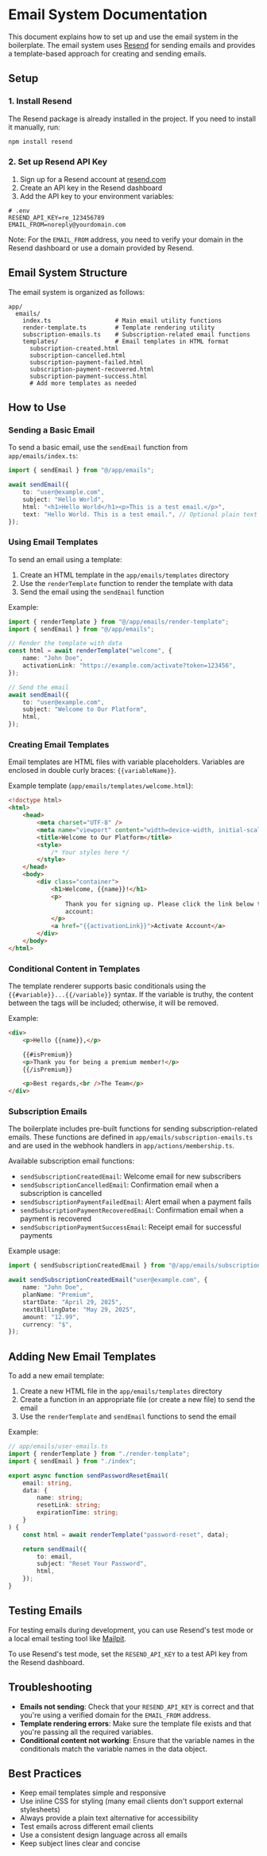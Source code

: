 # Email System Documentation

This document explains how to set up and use the email system in the boilerplate. The email system uses [Resend](https://resend.com) for sending emails and provides a template-based approach for creating and sending emails.

## Setup

### 1. Install Resend

The Resend package is already installed in the project. If you need to install it manually, run:

```bash
npm install resend
```

### 2. Set up Resend API Key

1. Sign up for a Resend account at [resend.com](https://resend.com)
2. Create an API key in the Resend dashboard
3. Add the API key to your environment variables:

```
# .env
RESEND_API_KEY=re_123456789
EMAIL_FROM=noreply@yourdomain.com
```

Note: For the `EMAIL_FROM` address, you need to verify your domain in the Resend dashboard or use a domain provided by Resend.

## Email System Structure

The email system is organized as follows:

```
app/
  emails/
    index.ts                  # Main email utility functions
    render-template.ts        # Template rendering utility
    subscription-emails.ts    # Subscription-related email functions
    templates/                # Email templates in HTML format
      subscription-created.html
      subscription-cancelled.html
      subscription-payment-failed.html
      subscription-payment-recovered.html
      subscription-payment-success.html
      # Add more templates as needed
```

## How to Use

### Sending a Basic Email

To send a basic email, use the `sendEmail` function from `app/emails/index.ts`:

```typescript
import { sendEmail } from "@/app/emails";

await sendEmail({
	to: "user@example.com",
	subject: "Hello World",
	html: "<h1>Hello World</h1><p>This is a test email.</p>",
	text: "Hello World. This is a test email.", // Optional plain text version
});
```

### Using Email Templates

To send an email using a template:

1. Create an HTML template in the `app/emails/templates` directory
2. Use the `renderTemplate` function to render the template with data
3. Send the email using the `sendEmail` function

Example:

```typescript
import { renderTemplate } from "@/app/emails/render-template";
import { sendEmail } from "@/app/emails";

// Render the template with data
const html = await renderTemplate("welcome", {
	name: "John Doe",
	activationLink: "https://example.com/activate?token=123456",
});

// Send the email
await sendEmail({
	to: "user@example.com",
	subject: "Welcome to Our Platform",
	html,
});
```

### Creating Email Templates

Email templates are HTML files with variable placeholders. Variables are enclosed in double curly braces: `{{variableName}}`.

Example template (`app/emails/templates/welcome.html`):

```html
<!doctype html>
<html>
	<head>
		<meta charset="UTF-8" />
		<meta name="viewport" content="width=device-width, initial-scale=1.0" />
		<title>Welcome to Our Platform</title>
		<style>
			/* Your styles here */
		</style>
	</head>
	<body>
		<div class="container">
			<h1>Welcome, {{name}}!</h1>
			<p>
				Thank you for signing up. Please click the link below to activate your
				account:
			</p>
			<a href="{{activationLink}}">Activate Account</a>
		</div>
	</body>
</html>
```

### Conditional Content in Templates

The template renderer supports basic conditionals using the `{{#variable}}...{{/variable}}` syntax. If the variable is truthy, the content between the tags will be included; otherwise, it will be removed.

Example:

```html
<div>
	<p>Hello {{name}},</p>

	{{#isPremium}}
	<p>Thank you for being a premium member!</p>
	{{/isPremium}}

	<p>Best regards,<br />The Team</p>
</div>
```

### Subscription Emails

The boilerplate includes pre-built functions for sending subscription-related emails. These functions are defined in `app/emails/subscription-emails.ts` and are used in the webhook handlers in `app/actions/membership.ts`.

Available subscription email functions:

- `sendSubscriptionCreatedEmail`: Welcome email for new subscribers
- `sendSubscriptionCancelledEmail`: Confirmation email when a subscription is cancelled
- `sendSubscriptionPaymentFailedEmail`: Alert email when a payment fails
- `sendSubscriptionPaymentRecoveredEmail`: Confirmation email when a payment is recovered
- `sendSubscriptionPaymentSuccessEmail`: Receipt email for successful payments

Example usage:

```typescript
import { sendSubscriptionCreatedEmail } from "@/app/emails/subscription-emails";

await sendSubscriptionCreatedEmail("user@example.com", {
	name: "John Doe",
	planName: "Premium",
	startDate: "April 29, 2025",
	nextBillingDate: "May 29, 2025",
	amount: "12.99",
	currency: "$",
});
```

## Adding New Email Templates

To add a new email template:

1. Create a new HTML file in the `app/emails/templates` directory
2. Create a function in an appropriate file (or create a new file) to send the email
3. Use the `renderTemplate` and `sendEmail` functions to send the email

Example:

```typescript
// app/emails/user-emails.ts
import { renderTemplate } from "./render-template";
import { sendEmail } from "./index";

export async function sendPasswordResetEmail(
	email: string,
	data: {
		name: string;
		resetLink: string;
		expirationTime: string;
	}
) {
	const html = await renderTemplate("password-reset", data);

	return sendEmail({
		to: email,
		subject: "Reset Your Password",
		html,
	});
}
```

## Testing Emails

For testing emails during development, you can use Resend's test mode or a local email testing tool like [Mailpit](https://github.com/axllent/mailpit).

To use Resend's test mode, set the `RESEND_API_KEY` to a test API key from the Resend dashboard.

## Troubleshooting

- **Emails not sending**: Check that your `RESEND_API_KEY` is correct and that you're using a verified domain for the `EMAIL_FROM` address.
- **Template rendering errors**: Make sure the template file exists and that you're passing all the required variables.
- **Conditional content not working**: Ensure that the variable names in the conditionals match the variable names in the data object.

## Best Practices

- Keep email templates simple and responsive
- Use inline CSS for styling (many email clients don't support external stylesheets)
- Always provide a plain text alternative for accessibility
- Test emails across different email clients
- Use a consistent design language across all emails
- Keep subject lines clear and concise
